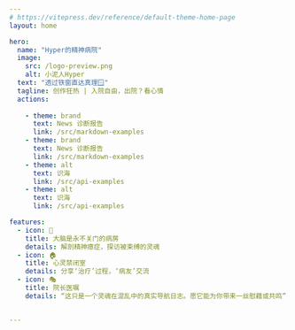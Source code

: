 ```yaml
---
# https://vitepress.dev/reference/default-theme-home-page
layout: home

hero:
  name: "Hyper的精神病院"
  image:
    src: /logo-preview.png
    alt: 小泥人Hyper
  text: "透过铁窗直达真理🪟"
  tagline: 创作狂热 | 入院自由，出院？看心情
  actions:
    
    - theme: brand
      text: News 诊断报告
      link: /src/markdown-examples
    - theme: brand
      text: News 诊断报告
      link: /src/markdown-examples
    - theme: alt
      text: 识海
      link: /src/api-examples
    - theme: alt
      text: 识海
      link: /src/api-examples

features:
  - icon: 🧠
    title: 大脑是永不关门的病房
    details: 解剖精神癔症，探访被束缚的灵魂
  - icon: 🏠
    title: 心灵禁闭室
    details: 分享‘治疗’过程，‘病友’交流
  - icon: 🎭
    title: 院长医嘱
    details: “这只是一个灵魂在混乱中的真实导航日志。愿它能为你带来一丝慰藉或共鸣”


---
```


<style>
.VPHero.has-image .image-src {
}
</style>

